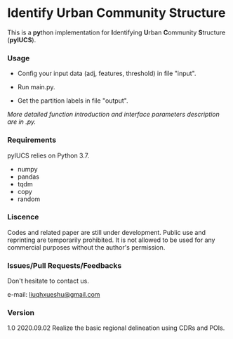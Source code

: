 # Identify Urban Community Structure 

This is a **py**thon implementation for **I**dentifying **U**rban **C**ommunity **S**tructure (**pyIUCS**).

### Usage

- Config your input data (adj, features, threshold) in file "input".

- Run main.py.

- Get the partition labels in file "output".

*More detailed function introduction and interface parameters description are in .py.*

### Requirements

pyIUCS relies on Python 3.7.

- numpy
- pandas
- tqdm
- copy
- random

### Liscence

Codes and related paper are still under development. Public use and reprinting are temporarily prohibited. It is not allowed to be used for any commercial purposes without the author's permission.

### Issues/Pull Requests/Feedbacks

Don't hesitate to contact us.

e-mail: liuqhxueshu@gmail.com

### Version

1.0  2020.09.02  Realize the basic regional delineation using CDRs and POIs.